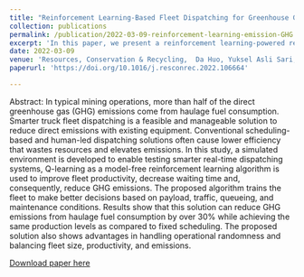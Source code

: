 ```yaml
---
title: "Reinforcement Learning-Based Fleet Dispatching for Greenhouse Gas Emission Reduction in Open-Pit Mining Operations"
collection: publications
permalink: /publication/2022-03-09-reinforcement-learning-emission-GHG 
excerpt: 'In this paper, we present a reinforcement learning-powered real-time dispatching algorithm for GHG emission reduction in mining operations'
date: 2022-03-09
venue: 'Resources, Conservation & Recycling,  Da Huo, Yuksel Asli Sari, Ryan Kealey, Qian Zhang'
paperurl: 'https://doi.org/10.1016/j.resconrec.2022.106664'

---
```

Abstract: In typical mining operations, more than half of the direct greenhouse gas (GHG) emissions come from haulage fuel consumption. Smarter truck fleet dispatching is a feasible and manageable solution to reduce direct emissions with existing equipment. Conventional scheduling-based and human-led dispatching solutions often cause lower efficiency that wastes resources and elevates emissions. In this study, a simulated environment is developed to enable testing smarter real-time dispatching systems, Q-learning as a model-free reinforcement learning algorithm is used to improve fleet productivity, decrease waiting time and, consequently, reduce GHG emissions. The proposed algorithm trains the fleet to make better decisions based on payload, traffic, queueing, and maintenance conditions. Results show that this solution can reduce GHG emissions from haulage fuel consumption by over 30% while achieving the same production levels as compared to fixed scheduling. The proposed solution also shows advantages in handling operational randomness and balancing fleet size, productivity, and emissions. 

[Download paper here](https://doi.org/10.1016/j.resconrec.2022.106664)

